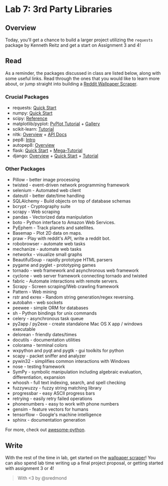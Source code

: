 # Lab 7: 3rd Party Libraries

## Overview

Today, you'll get a chance to build a larger project utilizing the `requests` package by Kenneth Reitz and get a start on Assignment 3 and 4!

## Read

As a reminder, the packages discussed in class are listed below, along with some useful links. Read through the ones that you would like to learn more about, or jump straight into building a [Reddit Wallpaper Scraper](https://github.com/stanfordpython/python-assignments/tree/master/old/wallscraper).

### Crucial Packages

* requests: [Quick Start](docs.python-requests.org/en/master/user/quickstart/)
* numpy: [Quick Start](https://docs.scipy.org/doc/numpy-dev/user/quickstart.html)
* scipy: [Reference](https://docs.scipy.org/doc/scipy/reference/index.html)
* matplotlib/pyplot: [PyPlot Tutorial](http://matplotlib.org/users/pyplot_tutorial.html) + [Gallery](matplotlib.org/gallery.html)
* scikit-learn: [Tutorial](http://scikit-learn.org/stable/tutorial/)
* nltk: [Overview](http://www.nltk.org/) + [API Docs](http://www.nltk.org/api/nltk.html)
* pep8: [Intro](pep8.readthedocs.io/en/latest/intro.html)
* autopep8: [Overview](https://pypi.python.org/pypi/autopep8)
* flask: [Quick Start](http://flask.pocoo.org/docs/0.10/quickstart/) + [Mega-Tutorial](http://blog.miguelgrinberg.com/post/the-flask-mega-tutorial-part-i-hello-world)
* django: [Overview](https://www.djangoproject.com/start/overview/) + [Quick Start](https://www.djangoproject.com/start/) + [Tutorial](https://docs.djangoproject.com/en/1.8/intro/tutorial01/)

### Other Packages

* Pillow - better image processing
* twisted - event-driven network programming framework
* selenium - Automated web client 
* dateutil - better date/time handling
* SQLAlchemy - Build objects on top of database schemas
* bcrypt - Cryptography suite
* scrapy - Web scraping
* pandas - Vectorized data manipulation
* boto - Python interface to Amazon Web Services.
* PyEphem - Track planets and satellites.
* Basemap - Plot 2D data on maps.
* praw - Play with reddit's API, write a reddit bot.
* robobrowser - automate web tasks
* mechanize - automate web tasks
* networkx - visualize small graphs
* BeautifulSoup - rapidly prototype HTML parsers
* pygame and pyglet - prototyping games
* tornado - web framework and asynchronous web framework
* cyclone - web server framework connecting tornado and twisted
* fabric - Automate interactions with remote servers.
* Scrapy - Screen scraping/Web crawling framework
* Pattern - Web mining
* rstr and exrex - Random string generation/regex reversing.
* autobahn - web sockets
* peewee - simple ORM for databases
* sh - Python bindings for unix commands
* celery - asynchronous task queue
* py2app / py2exe - create standalone Mac OS X app / windows executable
* delorean - friendly dates/times
* docutils - documentation utilities
* colorama - terminal colors
* wxpython and pyqt and pygtk - gui toolkits for python
* scapy - packet sniffer and analyzer
* pywin32 - simplifies common interactions with Windows
* nose - testing framework
* SymPy - symbolic manipulation including algebraic evaluation, differentiation, expansion
* whoosh - full text indexing, search, and spell checking
* fuzzywuzzy - fuzzy string matching library
* progressbar - easy ASCII progress bars
* retrying - easily retry failed operations
* phonenumbers - easy to work with phone numbers
* gensim - feature vectors for humans
* tensorflow - Google's machine intelligence
* sphinx - documentation generation

For more, check out [awesome-python](https://github.com/vinta/awesome-python#awesome-python).

## Write

With the rest of the time in lab, get started on the [wallpaper scraper](https://github.com/stanfordpython/python-assignments/tree/master/old/wallscraper)! You can also spend lab time writing up a final project proposal, or getting started with assignment 3 or 4!

> With <3 by @sredmond